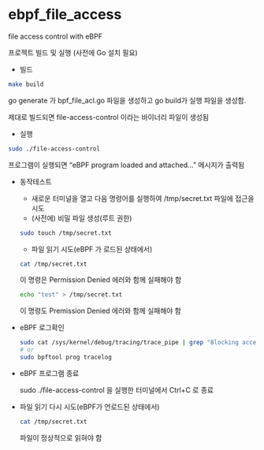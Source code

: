 # ebpf_file_access
file access control with eBPF

프로젝트 빌드 및 실행 (사전에 Go 설치 필요)

- 빌드

```bash
make build
```

go generate 가 bpf_file_acl.go 파일을 생성하고 go build가 실행 파일을 생성함.

제대로 빌드되면 file-access-control 이라는 바이너리 파일이 생성됨

- 실행

```bash
sudo ./file-access-control
```

프로그램이 실행되면 “eBPF program loaded and attached…” 메시지가 출력됨

- 동작테스트
    - 새로운 터미널을 열고 다음 명령어를 실행하여 /tmp/secret.txt 파일에 접근을 시도
    - (사전에) 비밀 파일 생성(루트 권한)
    
    ```bash
    sudo touch /tmp/secret.txt
    ```
    
    - 파일 읽기 시도(eBPF 가 로드된 상태에서)
    
    ```bash
    cat /tmp/secret.txt
    ```
    
    이 명령은 Permission Denied 에러와 함께 실패해야 함
    
    ```bash
    echo "test" > /tmp/secret.txt
    ```
    
    이 명령도 Premission Denied 에러와 함께 실패해야 함
    
- eBPF 로그확인
    
    ```bash
    sudo cat /sys/kernel/debug/tracing/trace_pipe | grep "Blocking access"
    # or
    sudo bpftool prog tracelog
    ```
    
- eBPF 프로그램 종료
    
    sudo ./file-access-control 을 실행한 터미널에서 Ctrl+C 로 종료
    
- 파일 읽기 다시 시도(eBPF가 언로드된 상태에서)
    
    ```bash
    cat /tmp/secret.txt
    ```
    
    파일이 정상적으로 읽혀야 함
